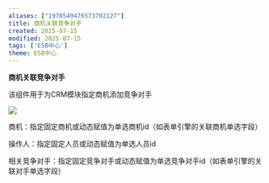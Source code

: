 ```yaml
---
aliases: ["1970549476573702127"]
title: 商机关联竞争对手
created: 2025-07-15
modified: 2025-07-15
tags: ['ESB中心']
theme: ESB中心
---
```


**商机关联竞争对手**

该组件用于为CRM模块指定商机添加竞争对手

![](b64f83e63886611b70c8ce7751f1cc88.jpg)

商机：指定固定商机或动态赋值为单选商机id（如表单引擎的关联商机单选字段）

操作人：指定固定人员或动态赋值为单选人员id

相关竞争对手：指定固定竞争对手或动态赋值为单选竞争对手id（如表单引擎的关联对手单选字段）